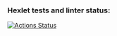 ### Hexlet tests and linter status:
[![Actions Status](https://github.com/karina-lukashova/js-react-developer-project-12/actions/workflows/hexlet-check.yml/badge.svg)](https://github.com/karina-lukashova/js-react-developer-project-12/actions)
